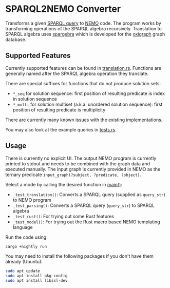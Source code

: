 # SPARQL2NEMO Converter
Transforms a given [SPARQL query](https://www.w3.org/TR/sparql11-query/) to [NEMO](https://github.com/knowsys/nemo) code. 
The program works by transforming operations of the SPARQL algebra recursively. 
Translation to SPARQL algebra uses [spargebra](https://docs.rs/spargebra/latest/spargebra/) which is developed for the 
[oxigraph](https://docs.rs/oxigraph/latest/oxigraph/) graph database.

## Supported Features
Currently supported features can be found in [translation.rs](src/translation.rs). 
Functions are generally named after the SPARQL algebra operation they translate. 

There are special suffixes for functions that do not produce solution sets:
- `*_seq` for solution sequence: first position of resulting predicate is index in solution sequence
- `*_multi` for solution multiset (a.k.a. unordered solution sequence): first position of resulting predicate is multiplicity

There are currently many known issues with the existing implementations. 

You may also look at the example queries in [tests.rs](src/tests.rs).

## Usage
There is currently no explicit UI. 
The output NEMO program is currently printed to stdout and needs to be combined with the graph data and executed manually. 
The input graph is currently provided in NEMO as the ternary predicate `input_graph(?subject, ?predicate, ?object)`.

Select a mode by calling the desired function in [main()](src/main.rs):
- `_test_translation()`: Converts a SPARQL query (supplied as `query_str`) to NEMO program
- `_test_parsing()`: Converts a SPARQL query (`query_str`) to SPARQL algebra
- `_test_rust()`: For trying out some Rust features
- `_test_model()`: For trying out the Rust macro based NEMO templating language

Run the code using:
```bash
cargo +nightly run
```

You may need to install the following packages if you don't have them already (Ubuntu):
```bash
sudo apt update
sudo apt install pkg-config
sudo apt install libssl-dev
```
